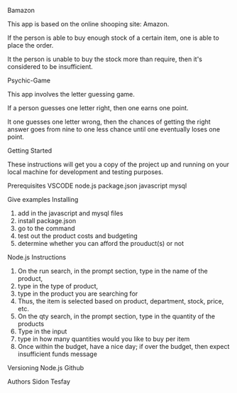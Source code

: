 Bamazon

This app is based on the online shooping site: Amazon.

If the person is able to buy enough stock of a certain item, one is able to place the order.

It the person is unable to buy the stock more than require, then it's considered to be insufficient.

Psychic-Game

This app involves the letter guessing game.

If a person guesses one letter right, then one earns one point.

It one guesses one letter wrong, then the chances of getting the right answer goes from nine to one less chance until one eventually loses one point.

Getting Started

These instructions will get you a copy of the project up and running on your local machine for development and testing purposes. 

Prerequisites
VSCODE
node.js
package.json
javascript
mysql

Give examples
Installing
1. add in the javascript and mysql files
2. install package.json
3. go to the command
4. test out the product costs and budgeting
5. determine whether you can afford the prouduct(s) or not

Node.js Instructions
1. On the run search, in the prompt section, type in the name of the product, 
2. type in the type of product, 
3. type in the product you are searching for
4. Thus, the item is selected based on product, department, stock, price, etc.
5. On the qty search, in the prompt section, type in the quantity of the products
6. Type in the input
7. type in how many quantities would you like to buy per item
8. Once within the budget, have a nice day; if over the budget, then expect insufficient funds message

Versioning
Node.js
Github

Authors
Sidon Tesfay

